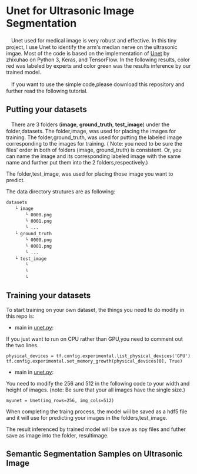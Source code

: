 # Unet for Ultrasonic Image Segmentation
　Unet used for medical image is very robust and effective. In this tiny project, I use Unet to identify the arm's median nerve on the ultrasonic imgae.  Most of the code is based on the implementation of [Unet](https://github.com/zhixuhao/unet) by zhixuhao
 on Python 3, Keras, and TensorFlow. In the following results, color red was labeled by experts and color green was the results inference by our trained model.




　If you want to use the simple code,please download this repository and further read the following tutorial.



## Putting your datasets
　There are 3 folders (**image**, **ground_truth**, **test_image**) under the folder,datasets. The folder,image, was used for placing the images for training.  The folder,ground_truth, was used for putting the labeled image corresponding to the images for training. ( Note: you need to be sure the files' order in both of folders (image, ground_truth) is consistent. Or, you can name the image and its corresponding labeled image with the same name and further put them into the 2 folders,respectively.)

The folder,test_image, was used for placing those image you want to predict.


The data directory strutures are as following:

    datasets  
    　　└ image
       　　 └ 0000.png
       　　 └ 0001.png
       　　 └ ...
    　　└ ground_truth
        　　└ 0000.png
      　　  └ 0001.png
       　　 └ ...
    　　└ test_image
        　　└ 
        　　└ 
       　　 └ 



## Training your datasets
To start training on your own dataset, the things you need to do modify in this repo is:

* main in [unet.py](https://github.com/YunaLiou/UltraSonic-Image-Unet/blob/master/unet.py):

If you just want to run on CPU rather than GPU,you need to comment out the two lines.

    physical_devices = tf.config.experimental.list_physical_devices('GPU')
    tf.config.experimental.set_memory_growth(physical_devices[0], True)

* main in [unet.py](https://github.com/YunaLiou/UltraSonic-Image-Unet/blob/master/unet.py):

You need to modify the 256 and 512 in the following code to your width and height of images.
   (note: Be sure that your all images have the single size.)

    myunet = Unet(img_rows=256, img_cols=512)


When completing the traing process, the model wiil be saved as a hdf5 file and it will use for predicting your images in the folders,test_image.

The result inferenced by trained model will be save as npy files and futher save as image into the folder, resultimage.

## Semantic Segmentation Samples on Ultrasonic Image
